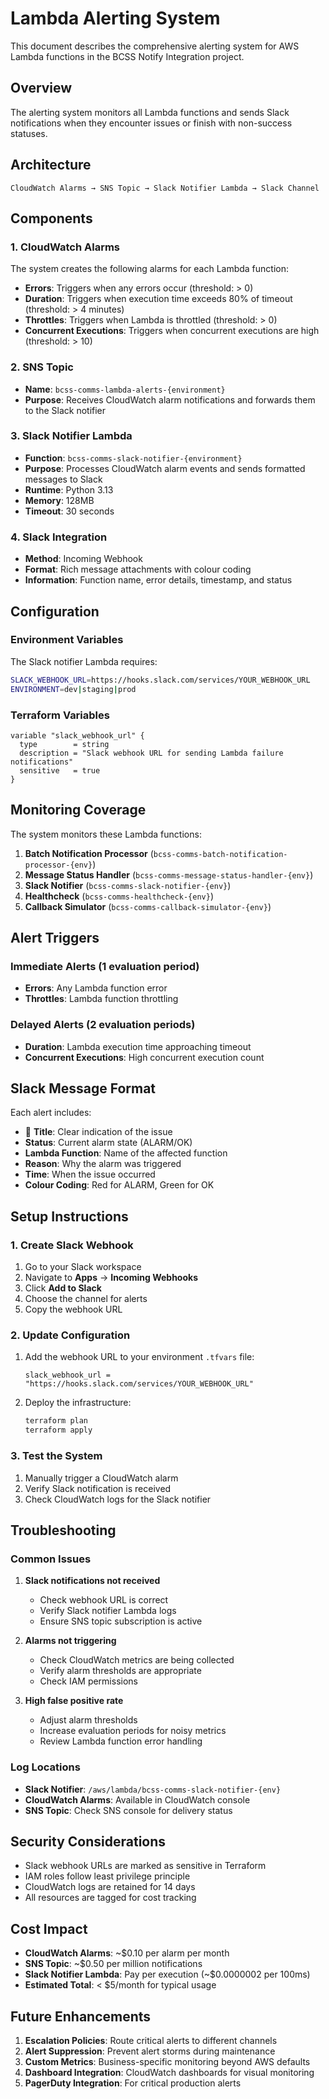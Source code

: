 # Lambda Alerting System

This document describes the comprehensive alerting system for AWS Lambda functions in the BCSS Notify Integration project.

## Overview

The alerting system monitors all Lambda functions and sends Slack notifications when they encounter issues or finish with non-success statuses.

## Architecture

```
CloudWatch Alarms → SNS Topic → Slack Notifier Lambda → Slack Channel
```

## Components

### 1. CloudWatch Alarms

The system creates the following alarms for each Lambda function:

- **Errors**: Triggers when any errors occur (threshold: > 0)
- **Duration**: Triggers when execution time exceeds 80% of timeout (threshold: > 4 minutes)
- **Throttles**: Triggers when Lambda is throttled (threshold: > 0)
- **Concurrent Executions**: Triggers when concurrent executions are high (threshold: > 10)

### 2. SNS Topic

- **Name**: `bcss-comms-lambda-alerts-{environment}`
- **Purpose**: Receives CloudWatch alarm notifications and forwards them to the Slack notifier

### 3. Slack Notifier Lambda

- **Function**: `bcss-comms-slack-notifier-{environment}`
- **Purpose**: Processes CloudWatch alarm events and sends formatted messages to Slack
- **Runtime**: Python 3.13
- **Memory**: 128MB
- **Timeout**: 30 seconds

### 4. Slack Integration

- **Method**: Incoming Webhook
- **Format**: Rich message attachments with colour coding
- **Information**: Function name, error details, timestamp, and status

## Configuration

### Environment Variables

The Slack notifier Lambda requires:

```bash
SLACK_WEBHOOK_URL=https://hooks.slack.com/services/YOUR_WEBHOOK_URL
ENVIRONMENT=dev|staging|prod
```

### Terraform Variables

```hcl
variable "slack_webhook_url" {
  type        = string
  description = "Slack webhook URL for sending Lambda failure notifications"
  sensitive   = true
}
```

## Monitoring Coverage

The system monitors these Lambda functions:

1. **Batch Notification Processor** (`bcss-comms-batch-notification-processor-{env}`)
2. **Message Status Handler** (`bcss-comms-message-status-handler-{env}`)
3. **Slack Notifier** (`bcss-comms-slack-notifier-{env}`)
4. **Healthcheck** (`bcss-comms-healthcheck-{env}`)
5. **Callback Simulator** (`bcss-comms-callback-simulator-{env}`)

## Alert Triggers

### Immediate Alerts (1 evaluation period)

- **Errors**: Any Lambda function error
- **Throttles**: Lambda function throttling

### Delayed Alerts (2 evaluation periods)

- **Duration**: Lambda execution time approaching timeout
- **Concurrent Executions**: High concurrent execution count

## Slack Message Format

Each alert includes:

- 🚨 **Title**: Clear indication of the issue
- **Status**: Current alarm state (ALARM/OK)
- **Lambda Function**: Name of the affected function
- **Reason**: Why the alarm was triggered
- **Time**: When the issue occurred
- **Colour Coding**: Red for ALARM, Green for OK

## Setup Instructions

### 1. Create Slack Webhook

1. Go to your Slack workspace
2. Navigate to **Apps** → **Incoming Webhooks**
3. Click **Add to Slack**
4. Choose the channel for alerts
5. Copy the webhook URL

### 2. Update Configuration

1. Add the webhook URL to your environment `.tfvars` file:
   ```hcl
   slack_webhook_url = "https://hooks.slack.com/services/YOUR_WEBHOOK_URL"
   ```

2. Deploy the infrastructure:
   ```bash
   terraform plan
   terraform apply
   ```

### 3. Test the System

1. Manually trigger a CloudWatch alarm
2. Verify Slack notification is received
3. Check CloudWatch logs for the Slack notifier

## Troubleshooting

### Common Issues

1. **Slack notifications not received**
   - Check webhook URL is correct
   - Verify Slack notifier Lambda logs
   - Ensure SNS topic subscription is active

2. **Alarms not triggering**
   - Check CloudWatch metrics are being collected
   - Verify alarm thresholds are appropriate
   - Check IAM permissions

3. **High false positive rate**
   - Adjust alarm thresholds
   - Increase evaluation periods for noisy metrics
   - Review Lambda function error handling

### Log Locations

- **Slack Notifier**: `/aws/lambda/bcss-comms-slack-notifier-{env}`
- **CloudWatch Alarms**: Available in CloudWatch console
- **SNS Topic**: Check SNS console for delivery status

## Security Considerations

- Slack webhook URLs are marked as sensitive in Terraform
- IAM roles follow least privilege principle
- CloudWatch logs are retained for 14 days
- All resources are tagged for cost tracking

## Cost Impact

- **CloudWatch Alarms**: ~$0.10 per alarm per month
- **SNS Topic**: ~$0.50 per million notifications
- **Slack Notifier Lambda**: Pay per execution (~$0.0000002 per 100ms)
- **Estimated Total**: < $5/month for typical usage

## Future Enhancements

1. **Escalation Policies**: Route critical alerts to different channels
2. **Alert Suppression**: Prevent alert storms during maintenance
3. **Custom Metrics**: Business-specific monitoring beyond AWS defaults
4. **Dashboard Integration**: CloudWatch dashboards for visual monitoring
5. **PagerDuty Integration**: For critical production alerts

